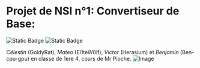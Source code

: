 # Projet de NSI n°1: Convertiseur de Base:

![Static Badge](https://img.shields.io/badge/Groupe_1-Projet_1-blue?style=flat-square)
![Static Badge](https://img.shields.io/badge/Langage-Python-green?logo=python&logoColor=green&style=flat-square)

*Célestin* (GoldyRat), *Mateo* (El1teW0lf), *Victor* (Herasium) et *Benjamin* (Ben-cpu-gpu) en classe de 1ere 4, cours de Mr Pioche.
![Image](https://ibb.co/L1HT8Yy)
